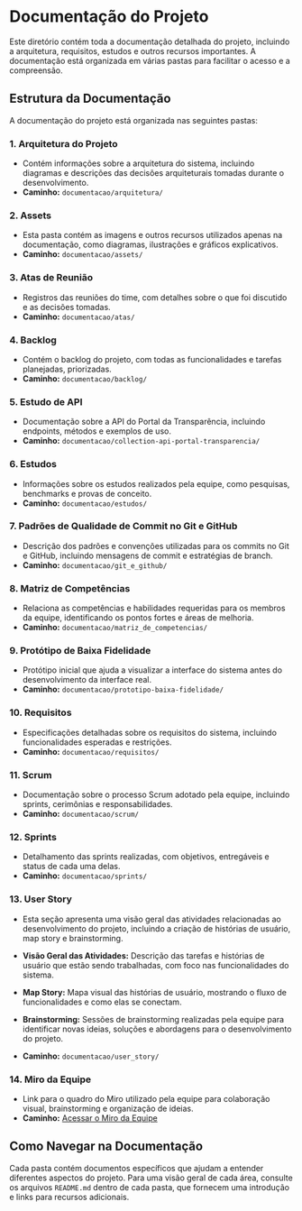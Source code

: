 # Documentação do Projeto

Este diretório contém toda a documentação detalhada do projeto, incluindo a arquitetura, requisitos, estudos e outros recursos importantes. A documentação está organizada em várias pastas para facilitar o acesso e a compreensão.

## Estrutura da Documentação

A documentação do projeto está organizada nas seguintes pastas:

### 1. **Arquitetura do Projeto**
   - Contém informações sobre a arquitetura do sistema, incluindo diagramas e descrições das decisões arquiteturais tomadas durante o desenvolvimento.
   - **Caminho:** `documentacao/arquitetura/`

### 2. **Assets**
   - Esta pasta contém as imagens e outros recursos utilizados apenas na documentação, como diagramas, ilustrações e gráficos explicativos.
   - **Caminho:** `documentacao/assets/`

### 3. **Atas de Reunião**
   - Registros das reuniões do time, com detalhes sobre o que foi discutido e as decisões tomadas.
   - **Caminho:** `documentacao/atas/`

### 4. **Backlog**
   - Contém o backlog do projeto, com todas as funcionalidades e tarefas planejadas, priorizadas.
   - **Caminho:** `documentacao/backlog/`

### 5. **Estudo de API**
   - Documentação sobre a API do Portal da Transparência, incluindo endpoints, métodos e exemplos de uso.
   - **Caminho:** `documentacao/collection-api-portal-transparencia/`

### 6. **Estudos**
   - Informações sobre os estudos realizados pela equipe, como pesquisas, benchmarks e provas de conceito.
   - **Caminho:** `documentacao/estudos/`

### 7. **Padrões de Qualidade de Commit no Git e GitHub**
   - Descrição dos padrões e convenções utilizadas para os commits no Git e GitHub, incluindo mensagens de commit e estratégias de branch.
   - **Caminho:** `documentacao/git_e_github/`

### 8. **Matriz de Competências**
   - Relaciona as competências e habilidades requeridas para os membros da equipe, identificando os pontos fortes e áreas de melhoria.
   - **Caminho:** `documentacao/matriz_de_competencias/`

### 9. **Protótipo de Baixa Fidelidade**
   - Protótipo inicial que ajuda a visualizar a interface do sistema antes do desenvolvimento da interface real.
   - **Caminho:** `documentacao/prototipo-baixa-fidelidade/`

### 10. **Requisitos**
   - Especificações detalhadas sobre os requisitos do sistema, incluindo funcionalidades esperadas e restrições.
   - **Caminho:** `documentacao/requisitos/`

### 11. **Scrum**
   - Documentação sobre o processo Scrum adotado pela equipe, incluindo sprints, cerimônias e responsabilidades.
   - **Caminho:** `documentacao/scrum/`

### 12. **Sprints**
   - Detalhamento das sprints realizadas, com objetivos, entregáveis e status de cada uma delas.
   - **Caminho:** `documentacao/sprints/`

### 13. **User Story**
   - Esta seção apresenta uma visão geral das atividades relacionadas ao desenvolvimento do projeto, incluindo a criação de histórias de usuário, map story e brainstorming.
   
   - **Visão Geral das Atividades:** Descrição das tarefas e histórias de usuário que estão sendo trabalhadas, com foco nas funcionalidades do sistema.
   - **Map Story:** Mapa visual das histórias de usuário, mostrando o fluxo de funcionalidades e como elas se conectam.
   - **Brainstorming:** Sessões de brainstorming realizadas pela equipe para identificar novas ideias, soluções e abordagens para o desenvolvimento do projeto.
   
   - **Caminho:** `documentacao/user_story/`

### 14. **Miro da Equipe**
   - Link para o quadro do Miro utilizado pela equipe para colaboração visual, brainstorming e organização de ideias.
   - **Caminho:** [Acessar o Miro da Equipe](https://miro.com/app/board/uXjVLAvihcA=/?share_link_id=2002006945)

## Como Navegar na Documentação

Cada pasta contém documentos específicos que ajudam a entender diferentes aspectos do projeto. Para uma visão geral de cada área, consulte os arquivos `README.md` dentro de cada pasta, que fornecem uma introdução e links para recursos adicionais.